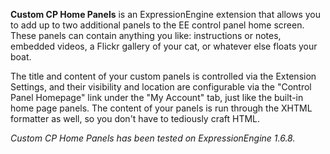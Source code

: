 **Custom CP Home Panels** is an ExpressionEngine extension that allows you to add up to two additional panels to the EE control panel home screen. These panels can contain anything you like: instructions or notes, embedded videos, a Flickr gallery of your cat, or whatever else floats your boat.

The title and content of your custom panels is controlled via the Extension Settings, and their visibility and location are configurable via the "Control Panel Homepage" link under the "My Account" tab, just like the built-in home page panels. The content of your panels is run through the XHTML formatter as well, so you don't have to tediously craft HTML.

*Custom CP Home Panels has been tested on ExpressionEngine 1.6.8.*